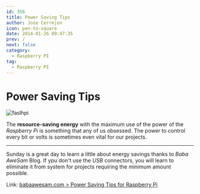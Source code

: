 ```yaml
---
id: 356
title: Power Saving Tips
author: Jose Cerrejon
icon: pen-to-square
date: 2014-01-26 09:47:35
prev: /
next: false
category:
  - Raspberry PI
tag:
  - Raspberry PI
---
```


# Power Saving Tips

![faslhpi](/images/raspflash.jpg)

The **resource-saving energy** with the maximum use of the power of the *Raspberry Pi* is something that any of us obsessed. The power to control every bit or volts is sometimes even vital for our projects. 

- - -
Sunday is a great day to learn a little about energy savings thanks to *Baba AweSam* Blog. If ypu don't use the *USB* connectors, you will learn to eliminate it from system for projects requiring the minimum amount possible. 

Link: [babaawesam.com > Power Saving Tips for Raspberry Pi](http://babaawesam.com/2014/01/24/power-saving-tips-for-raspberry-pi/)